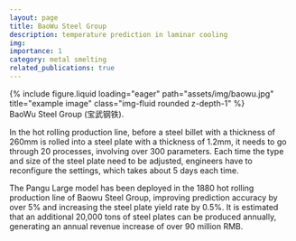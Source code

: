 ```yaml
---
layout: page
title: BaoWu Steel Group
description: temperature prediction in laminar cooling
img:
importance: 1
category: metal smelting
related_publications: true
---
```


<div class="row justify-content-center">
    <div class="col-sm-4 mt-3 mt-md-0">
        {% include figure.liquid loading="eager" path="assets/img/baowu.jpg" title="example image" class="img-fluid rounded z-depth-1" %}
    </div>
</div>
<div class="caption">
    BaoWu Steel Group (宝武钢铁).
</div>


In the hot rolling production line, before a steel billet with a thickness of 260mm is rolled into a steel plate with a thickness of 1.2mm, it needs to go through 20 processes, involving over 300 parameters. Each time the type and size of the steel plate need to be adjusted, engineers have to reconfigure the settings, which takes about 5 days each time.

The Pangu Large model has been deployed in the 1880 hot rolling production line of Baowu Steel Group, improving prediction accuracy by over 5% and increasing the steel plate yield rate by 0.5%. It is estimated that an additional 20,000 tons of steel plates can be produced annually, generating an annual revenue increase of over 90 million RMB.
